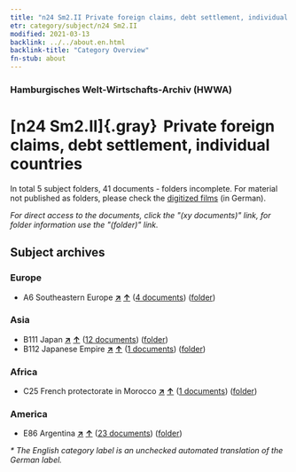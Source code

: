 ```yaml
---
title: "n24 Sm2.II Private foreign claims, debt settlement, individual countries"
etr: category/subject/n24 Sm2.II
modified: 2021-03-13
backlink: ../../about.en.html
backlink-title: "Category Overview"
fn-stub: about
---
```


### Hamburgisches Welt-Wirtschafts-Archiv (HWWA)
# [n24 Sm2.II]{.gray}&#8201; Private foreign claims, debt settlement, individual countries&#160; 





In total 5 subject folders, 41 documents - folders incomplete.
For material not published as folders, please check the [digitized films](/film/h1_sh) (in German).

_For direct access to the documents, click the "(xy documents)" link, for folder information use the "(folder)" link._

## Subject archives



### Europe

- A6 Southeastern Europe [**&nearr;**](../../../geo/i/140900/about.en.html "Southeastern Europe (all folders)") [**&uarr;**](../../../geo/about.en.html#A6 "Country category system") (<a href="https://pm20.zbw.eu/dfgview/sh/140900,145342" title="about: Southeastern Europe : Private foreign claims, debt settlement, individual countries" target="_blank">4 documents</a>) ([folder](../../../../folder/sh/1409xx/140900/1453xx/145342/about.en.html))

### Asia

- B111 Japan [**&nearr;**](../../../geo/i/141272/about.en.html "Japan (all folders)") [**&uarr;**](../../../geo/about.en.html#B111 "Country category system") (<a href="https://pm20.zbw.eu/dfgview/sh/141272,145342" title="about: Japan : Private foreign claims, debt settlement, individual countries" target="_blank">12 documents</a>) ([folder](../../../../folder/sh/1412xx/141272/1453xx/145342/about.en.html))
- B112 Japanese Empire [**&nearr;**](../../../geo/i/141273/about.en.html "Japanese Empire (all folders)") [**&uarr;**](../../../geo/about.en.html#B112 "Country category system") (<a href="https://pm20.zbw.eu/dfgview/sh/141273,145342" title="about: Japanese Empire : Private foreign claims, debt settlement, individual countries" target="_blank">1 documents</a>) ([folder](../../../../folder/sh/1412xx/141273/1453xx/145342/about.en.html))

### Africa

- C25 French protectorate in Morocco [**&nearr;**](../../../geo/i/141358/about.en.html "French protectorate in Morocco (all folders)") [**&uarr;**](../../../geo/about.en.html#C25 "Country category system") (<a href="https://pm20.zbw.eu/dfgview/sh/141358,145342" title="about: French protectorate in Morocco : Private foreign claims, debt settlement, individual countries" target="_blank">1 documents</a>) ([folder](../../../../folder/sh/1413xx/141358/1453xx/145342/about.en.html))

### America

- E86 Argentina [**&nearr;**](../../../geo/i/141692/about.en.html "Argentina (all folders)") [**&uarr;**](../../../geo/about.en.html#E86 "Country category system") (<a href="https://pm20.zbw.eu/dfgview/sh/141692,145342" title="about: Argentina : Private foreign claims, debt settlement, individual countries" target="_blank">23 documents</a>) ([folder](../../../../folder/sh/1416xx/141692/1453xx/145342/about.en.html))


_* The English category label is an unchecked automated translation of the German label._

